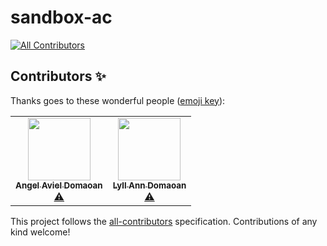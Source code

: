 # sandbox-ac
<!-- ALL-CONTRIBUTORS-BADGE:START - Do not remove or modify this section -->
[![All Contributors](https://img.shields.io/badge/all_contributors-2-orange.svg?style=flat-square)](#contributors-)
<!-- ALL-CONTRIBUTORS-BADGE:END -->
## Contributors ✨

Thanks goes to these wonderful people ([emoji key](https://allcontributors.org/docs/en/emoji-key)):

<!-- ALL-CONTRIBUTORS-LIST:START - Do not remove or modify this section -->
<!-- prettier-ignore-start -->
<!-- markdownlint-disable -->
<table>
  <tbody>
    <tr>
      <td align="center"><a href="https://tenshiamd.com"><img src="https://avatars.githubusercontent.com/u/13580338?v=4?s=100" width="100px;" alt=""/><br /><sub><b>Angel Aviel Domaoan</b></sub></a><br /><a href="https://github.com/tenshiAMD/sandbox-ac/commits?author=tenshiAMD" title="Tests">⚠️</a></td>
      <td align="center"><a href="https://github.com/ayikka"><img src="https://avatars.githubusercontent.com/u/45562125?v=4?s=100" width="100px;" alt=""/><br /><sub><b>Lyll Ann Domaoan</b></sub></a><br /><a href="https://github.com/tenshiAMD/sandbox-ac/commits?author=ayikka" title="Tests">⚠️</a></td>
    </tr>
  </tbody>
</table>

<!-- markdownlint-restore -->
<!-- prettier-ignore-end -->

<!-- ALL-CONTRIBUTORS-LIST:END -->

This project follows the [all-contributors](https://github.com/all-contributors/all-contributors) specification. Contributions of any kind welcome!